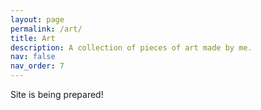 ```yaml
---
layout: page
permalink: /art/
title: Art
description: A collection of pieces of art made by me.
nav: false
nav_order: 7
---
```

Site is being prepared! 
